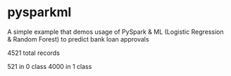 # pysparkml
A simple example that demos usage of PySpark &amp; ML (Logistic Regression &amp; Random Forest) to predict bank loan approvals


4521 total records

521 in 0 class
4000 in 1 class
